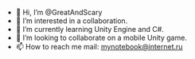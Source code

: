 - 👋 Hi, I’m @GreatAndScary
- 👀 I’m interested in a collaboration.
- 🌱 I’m currently learning Unity Engine and C#.
- 💞️ I’m looking to collaborate on a mobile Unity game.
- 📫 How to reach me mail: mynotebook@internet.ru

<!---
GreatAndScary/GreatAndScary is a ✨ special ✨ repository because its `README.md` (this file) appears on your GitHub profile.
You can click the Preview link to take a look at your changes.
--->
